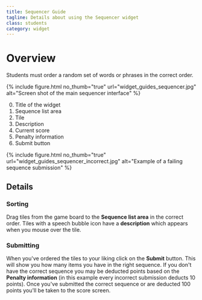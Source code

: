 ```yaml
---
title: Sequencer Guide
tagline: Details about using the Sequencer widget
class: students
category: widget
---
```

# Overview

Students must order a random set of words or phrases in the correct order.

{% include figure.html
	no_thumb="true"
	url="widget_guides_sequencer.jpg"
	alt="Screen shot of the main sequencer interface"
%}

0. Title of the widget
0. Sequence list area
0. Tile
0. Description
0. Current score
0. Penalty information
0. Submit button


{% include figure.html
	no_thumb="true"
	url="widget_guides_sequencer_incorrect.jpg"
	alt="Example of a failing sequence submission"
%}

## Details

### Sorting

Drag tiles from the game board to the **Sequence list area** in the correct order. Tiles with a speech bubble icon have a **description** which appears when you mouse over the tile.

### Submitting

When you've ordered the tiles to your liking click on the **Submit** button. This will show you how many items you have in the right sequence. If you don't have the correct sequence you may be deducted points based on the **Penalty information** (in this example every incorrect submission deducts 10 points). Once you've submitted the correct sequence or are deducted 100 points you'll be taken to the score screen.
